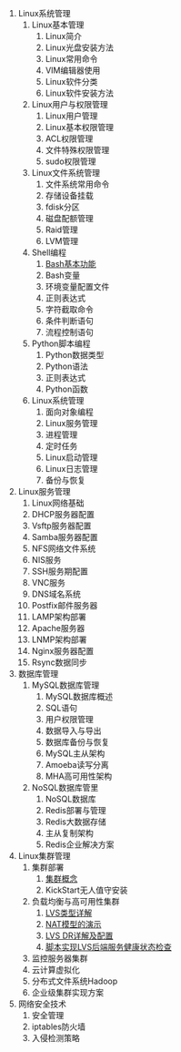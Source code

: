 1. Linux系统管理
    1. Linux基本管理
        1. Linux简介
        2. Linux光盘安装方法
        3. Linux常用命令
        4. VIM编辑器使用
        5. Linux软件分类
        6. Linux软件安装方法
    2. Linux用户与权限管理
        1. Linux用户管理
        2. Linux基本权限管理
        3. ACL权限管理
        4. 文件特殊权限管理
        5. sudo权限管理
    3. Linux文件系统管理
        1. 文件系统常用命令
        2. 存储设备挂载
        3. fdisk分区
        4. 磁盘配额管理
        5. Raid管理
        6. LVM管理
    4. Shell编程
        1. [Bash基本功能](Linux_shell基础.md)
        2. Bash变量
        3. 环境变量配置文件
        4. 正则表达式
        5. 字符截取命令
        6. 条件判断语句
        7. 流程控制语句
    5. Python脚本编程
        1. Python数据类型
        2. Python语法
        3. 正则表达式
        4. Python函数
    6. Linux系统管理
        1. 面向对象编程
        2. Linux服务管理
        3. 进程管理
        4. 定时任务
        5. Linux启动管理
        6. Linux日志管理
        7. 备份与恢复
2. Linux服务管理
    1. Linux网络基础
    2. DHCP服务器配置
    3. Vsftp服务器配置
    4. Samba服务器配置
    5. NFS网络文件系统
    6. NIS服务
    7. SSH服务期配置
    8. VNC服务
    9. DNS域名系统
    10. Postfix邮件服务器
    11. LAMP架构部署
    12. Apache服务器
    13. LNMP架构部署
    14. Nginx服务器配置
    15. Rsync数据同步
3. 数据库管理
    1. MySQL数据库管理
        1. MySQL数据库概述
        2. SQL语句
        3. 用户权限管理
        4. 数据导入与导出
        5. 数据库备份与恢复
        6. MySQL主从架构
        7. Amoeba读写分离
        8. MHA高可用性架构
    2. NoSQL数据库管里
        1. NoSQL数据库
        2. Redis部署与管理
        3. Redis大数据存储
        4. 主从复制架构
        5. Redis企业解决方案
4. Linux集群管理
    1. 集群部署
        1. [集群概念](集群基础概念.md)
        2. KickStart无人值守安装
    2. 负载均衡与高可用性集群
        1. [LVS类型详解](LVS类型详解.md)
        2. [NAT模型的演示](NAT模型的演示.md)
        3. [LVS DR详解及配置](LVS-DR详解及配置.md)
        4. [脚本实现LVS后端服务健康状态检查](脚本实现LVS后端服务健康状态检查.md)
    3. 监控服务器集群
    4. 云计算虚拟化
    5. 分布式文件系统Hadoop
    6. 企业级集群实现方案
5. 网络安全技术
    1. 安全管理
    2. iptables防火墙
    3. 入侵检测策略